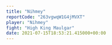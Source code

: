 ```yaml
---
title: "Nihmey"
reportCode: "263vgwqW1G4jMVXT"
player: "Nihmey"
fight: "High King Maulgar"
date: 2021-07-15T18:53:21.415000+00:00
---
```

